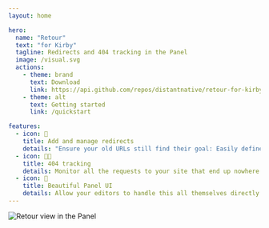 ```yaml
---
layout: home

hero:
  name: "Retour"
  text: "for Kirby"
  tagline: Redirects and 404 tracking in the Panel
  image: /visual.svg
  actions:
    - theme: brand
      text: Download
      link: https://api.github.com/repos/distantnative/retour-for-kirby/zipball
    - theme: alt
      text: Getting started
      link: /quickstart

features:
  - icon: 🙌
    title: Add and manage redirects
    details: "Ensure your old URLs still find their goal: Easily define matching routes with patterns/wildcards and the HTTP status code of your choice."
  - icon: 😶‍🌫️
    title: 404 tracking
    details: Monitor all the requests to your site that end up nowhere. Retour empowers you to find and fix broken links or add a new redirect.
  - icon: 🤩
    title: Beautiful Panel UI
    details: Allow your editors to handle this all themselves directly from the Panel in a familiar UI and without writing any code.
---
```


![Retour view in the Panel](/retour.png)
